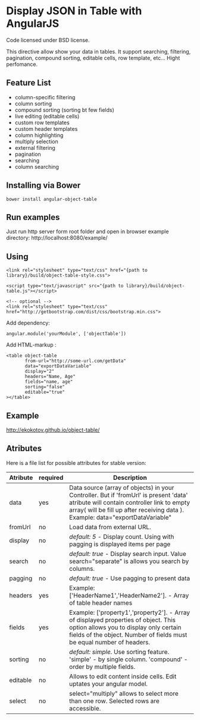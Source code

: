 Display JSON in Table with AngularJS
=================

Code licensed under BSD license.

This directive allow show your data in tables. It support searching, filtering, pagination, compound sorting, editable cells, row template, etc...
Hight perfomance.

Feature List
------------
- column-specific filtering
- column sorting
- compound sorting (sorting bt few fields)
- live editing (editable cells)
- custom row templates
- custom header templates
- column highlighting
- multiply selection
- external filtering
- pagination
- searching
- column searching

## Installing via Bower
```
bower install angular-object-table
```

## Run examples
Just run http server form root folder and open in browser example directory: http://localhost:8080/example/

## Using

```
<link rel="stylesheet" type="text/css" href="{path to library}/build/object-table-style.css">

<script type="text/javascript" src="{path to library}/build/object-table.js"></script>

<!-- optional -->
<link rel="stylesheet" type="text/css" href="http://getbootstrap.com/dist/css/bootstrap.min.css">
```
Add dependency:
```
angular.module('yourModule', ['objectTable'])
```

Add HTML-markup :
```
<table object-table 
       from-url="http://some-url.com/getData" 
       data="exportDataVariable" 
       display="2" 
       headers="Name, Age" 
       fields="name, age"
       sorting="false"
       editable="true"
></table>
```
## Example
http://ekokotov.github.io/object-table/

## Atributes

Here is a file list for possible attributes for stable version:

Atribute             | required | Description
---------------------|----------|-------------------------
data                 | yes      | Data source (array of objects) in your Controller. But if 'fromUrl' is present 'data' atribute will contain controller link to empty array( will be fill up after receiving data ). Example: data="exportDataVariable"
fromUrl				 | no       | Load data from external URL. 
display     		 | no       | *default: 5* - Display count. Using with pagging is displayed items per page
search               | no       | *default: true* - Display search input. Value search="separate" is allows you search by columns.
pagging				 | no       | *default: true* - Use pagging to present data
headers              | yes      | Example: ['HeaderName1','HeaderName2']. - Array of table header names
fields  			 | yes      | Example: ['property1','property2'].  - Array of displayed properties of object. This option allows you to display only certain fields of the object. Number of fields must be equal number of headers.
sorting				 | no       | *default: simple*. Use sorting feature. 'simple' - by single column. 'compound' - order by multiple fields.
editable     		 | no       | Allows to edit content inside cells. Edit uptates your angular model. 
select               | no       | select="multiply" allows to select more than one row. Selected rows are accessible.
